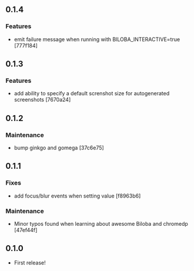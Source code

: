 ## 0.1.4

### Features
- emit failure message when running with BILOBA_INTERACTIVE=true [777f184]

## 0.1.3

### Features
- add ability to specify a default screnshot size for autogenerated screenshots [7670a24]

## 0.1.2

### Maintenance
- bump ginkgo and gomega [37c6e75]

## 0.1.1

### Fixes
- add focus/blur events when setting value [f8963b6]

### Maintenance
- Minor typos found when learning about awesome Biloba and chromedp [47ef44f]

## 0.1.0

- First release!

